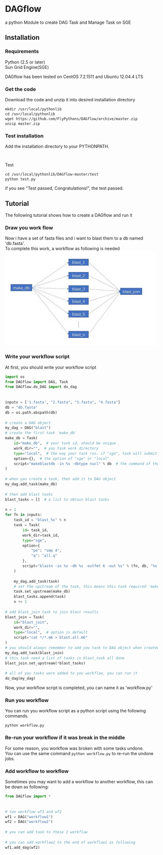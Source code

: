 # DAGflow
a python Module to create DAG Task and Manage Task on SGE
## Installation
### Requirements
Python (2.5 or later)  
Sun Grid Engine(SGE)

DAGflow has been tested on CentOS 7.2.1511 and Ubuntu 12.04.4 LTS
### Get the code
Download the code and unzip it into desired installation directory 
```commandline
mkdir /usr/local/pythonlib
cd /usr/local/pythonlib
wget https://github.com/FlyPythons/DAGflow/archive/master.zip
unzip master.zip
```
### Test installation
Add the installation directory to your PYTHONPATH.
```commandline
    
```
Test
```commandline
cd /usr/local/pythonlib/DAGflow-master/test
python test.py

```
if you see "Test passed, Congratulations!", the test passed.
## Tutorial
The following tutorial shows how to create a DAGflow and run it
### Draw you work flow
Now i have a set of fasta files and i want to blast them to a db named 'db.fasta'.  
To complete this work, a workflow as following is needed
![image](https://github.com/FlyPythons/DAGflow/raw/master/test/workflow.jpg)
### Write your workflow script
At first, you should write your workflow script 
```python
import os
from DAGflow import DAG, Task
from DAGflow.do_DAG import do_dag


inputs = ['1.fasta', "2.fasta", "3.fasta", "4.fasta"]
db = "db.fasta"
db = os.path.abspath(db)

# create a DAG object
my_dag = DAG("blast")
# create the first task 'make_db'
make_db = Task(
    id="make_db",  # your task id, should be unique
    work_dir="",  # you task work directory
    type="local",  # the way your task run. if "sge", task will submit with qsub
    option={},  # the option of "sge" or "local"
    script="makeblastdb -in %s -dbtype nucl" % db  # the command of the task
)

# when you create a task, then add it to DAG object
my_dag.add_task(make_db)

# then add blast tasks
blast_tasks = []  # a list to obtain blast tasks

n = 1
for fn in inputs:
    task_id = "blast_%s" % n
    task = Task(
        id= task_id,
        work_dir=task_id,
        type="sge", 
        option={
            "pe": "smp 4",
            "q": "all.q"
        },
        script="blastn -in %s -db %s -outfmt 6 -out %s" % (fn, db, "%s.m6" % task_id)
    )
    
    my_dag.add_task(task)
    # set the upstream of the task, this means this task required 'make_db' done
    task.set_upstream(make_db)
    blast_tasks.append(task)
    n += 1

# add blast_join task to join blast results
blast_join = Task(
    id="blast_join",
    work_dir="",
    type="local",  # option is default
    script="cat */*.m6 > blast.all.m6"
)
# you should always remember to add you task to DAG object when created
my_dag.add_task(blast_join)
# this task need a list of tasks in blast_task all done
blast_join.set_upstream(*blast_tasks)

# all of you tasks were added to you workflow, you can run it
do_dag(my_dag)

```
Now, your workflow script is completed, you can name it as 'workflow.py'
### Run you workflow 
You can run you workflow script as a python script using the following commands.
```commandline
python workflow.py
```
### Re-run your workflow if it was break in the middle
For some reason, you workflow was broken with some tasks undone.  
You can use the same command `python workflow.py`  to re-run the undone jobs.
### Add workflow to workflow
Sometimes you may want to add a workflow to another workflow, this can be down as following:  
```python
from DAGflow import *


# two workflow wf1 and wf2
wf1 = DAG("workflow1")
wf2 = DAG("workflow2")

# you can add task to these 2 workflow

# you can add workflow2 to the end of workflow1 as following
wf1.add_dag(wf2)
```
